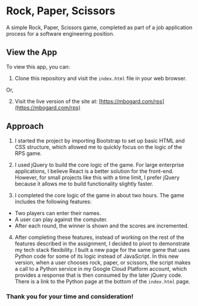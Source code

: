 # Rock, Paper, Scissors

A simple Rock, Paper, Scissors game, completed as part of a job application process for a software engineering position.

## View the App

To view this app, you can:

1. Clone this repository and visit the `index.html` file in your web browser.

Or,

2. Visit the live version of the site at: [https://mbogard.com/rps](https://mbogard.com/rps)

## Approach

1. I started the project by importing Bootstrap to set up basic HTML and CSS structure, which allowed me to quickly focus on the logic of the RPS game.

2. I used jQuery to build the core logic of the game. For large enterprise applications, I believe React is a better solution for the front-end. However, for small projects like this with a time limit, I prefer jQuery because it allows me to build functionality slightly faster.

3. I completed the core logic of the game in about two hours. The game includes the following features:
  - Two players can enter their names.
  - A user can play against the computer.
  - After each round, the winner is shown and the scores are incremented.

4. After completing these features, instead of working on the rest of the features described in the assignment, I decided to pivot to demonstrate my tech stack flexibility. I built a new page for the same game that uses Python code for some of its logic instead of JavaScript. In this new version, when a user chooses rock, paper, or scissors, the script makes a call to a Python service in my Google Cloud Platform account, which provides a response that is then consumed by the later jQuery code. There is a link to the Python page at the bottom of the `index.html` page.

### Thank you for your time and consideration!